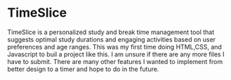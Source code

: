 # TimeSlice
TimeSlice is a personalized study and break time management tool that suggests optimal study durations and engaging activities based on user preferences and age ranges. 
This was my first time doing HTML,CSS, and Javascript to buil a project like this. I am unsure if there are any more files I have to submit. There are many other features I wanted to implement from better design to a timer and hope to do in the future. 
